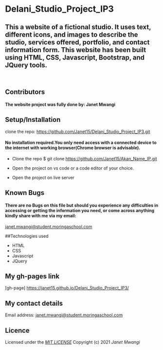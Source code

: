 # Delani_Studio_Project_IP3

## This a website of a fictional studio. It uses text, different icons, and images to describe the studio, services offered, portfolio, and contact information form. This website has been built using HTML, CSS, Javascript, Bootstrap, and JQuery tools.
​
## **Contributors**
#### The website project was fully done by: **Janet Mwangi**

## **Setup/Installation**
clone the repo: https://github.com/Janet15/Delani_Studio_Project_IP3.git
#### No installation required.You only need access with a connected device to the internet with working browser(Chrome browser is advisable).
* Clone the repo
$ git clone https://github.com/Janet15/Akan_Name_IP.git

* Open the project on vs code or a code editor of your choice.
* Open the project on live server


##  **Known Bugs**
#### There are no Bugs on this file but should you experience any difficulties in accessing or getting the information you need, or come across anything kindly share with me via my email: 
janet.mwangi@student.moringaschool.com

##Technologies used
* HTML
* CSS
* Javascript
* JQuery
## My gh-pages link

[gh-page]  https://janet15.github.io/Delani_Studio_Project_IP3/ 

## My contact details

Email address: janet.mwangi@student.moringaschool.com
## Licence
Licensed under the *[MIT LICENSE](License.txt)*
Copyright (c) 2021 *Janet Mwangi*